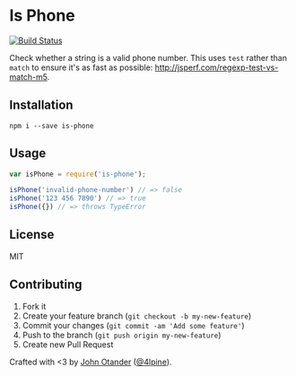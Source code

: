 # Is Phone

[![Build Status](https://travis-ci.org/johnotander/is-phone.svg?branch=master)](https://travis-ci.org/johnotander/is-phone)

Check whether a string is a valid phone number. This uses `test` rather than `match` to ensure
it's as fast as possible: <http://jsperf.com/regexp-test-vs-match-m5>.

## Installation

```
npm i --save is-phone
```

## Usage

```javascript
var isPhone = require('is-phone');

isPhone('invalid-phone-number') // => false
isPhone('123 456 7890') // => true
isPhone({}) // => throws TypeError
```

## License

MIT

## Contributing

1. Fork it
2. Create your feature branch (`git checkout -b my-new-feature`)
3. Commit your changes (`git commit -am 'Add some feature'`)
4. Push to the branch (`git push origin my-new-feature`)
5. Create new Pull Request

Crafted with <3 by [John Otander](http://johnotander.com) ([@4lpine](https://twitter.com/4lpine)).